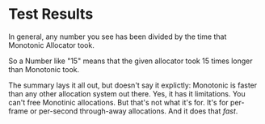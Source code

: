 # Test Results

In general, any number you see has been divided by the time that Monotonic Allocator took.

So a Number like "15" means that the given allocator took 15 times longer than Monotonic took.

The summary lays it all out, but doesn't say it explictly: Monotonic is faster than any other allocation system out there. Yes, it has it limitations. You can't free Monotinic allocations. But that's not what it's for. It's for per-frame or per-second through-away allocations. And it does that *fast*.
